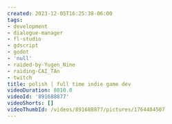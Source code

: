 ```yaml
---
created: 2023-12-05T16:25:38-06:00
tags:
- development
- dialogue-manager
- fl-studio
- gdscript
- godot
- 'null'
- raided-by-Yugen_Nine
- raiding-CAI_TAn
- twitch
title: polish | full time indie game dev
videoDuration: 8010.0
videoId: '891688877'
videoShorts: []
videoThumbId: /videos/891688877/pictures/1764484507
---
```

